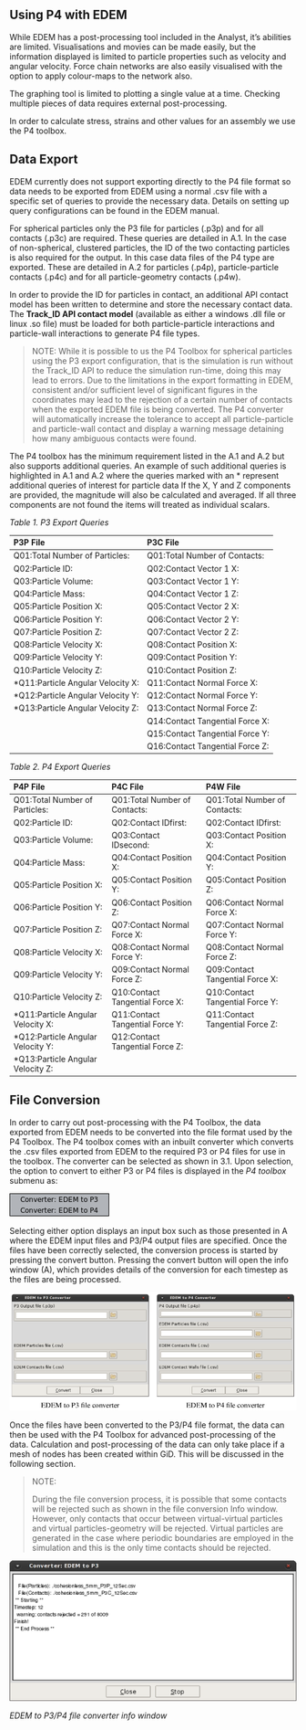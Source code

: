 ## Using P4 with EDEM

While EDEM has a post-processing tool included in the Analyst, it’s abilities are limited. Visualisations
and movies can be made easily, but the information displayed is limited to particle properties such as
velocity and angular velocity. Force chain networks are also easily visualised with the option to apply
colour-maps to the network also.

The graphing tool is limited to plotting a single value at a time. Checking multiple pieces of data requires
external post-processing.

In order to calculate stress, strains and other values for an assembly we use the P4 toolbox.

## Data Export

EDEM currently does not support exporting directly to the P4 file format so data needs to be exported
from EDEM using a normal .csv file with a specific set of queries to provide the necessary data. Details
on setting up query configurations can be found in the EDEM manual.

For spherical particles only the P3 file for particles (.p3p) and for all contacts (.p3c) are required. These
queries are detailed in A.1. In the case of non-spherical, clustered particles, the ID of the two contacting
particles is also required for the output. In this case data files of the P4 type are exported. These are
detailed in A.2 for particles (.p4p), particle-particle contacts (.p4c) and for all particle-geometry contacts
(.p4w).

In order to provide the ID for particles in contact, an additional API contact model has been written to
determine and store the necessary contact data. The **Track_ID API contact model** (available as either a
windows .dll file or linux .so file) must be loaded for both particle-particle interactions and particle-wall
interactions to generate P4 file types.


> NOTE:
> While it is possible to us the P4 Toolbox for spherical particles using the P3 export configuration,
> that is the simulation is run without the Track_ID API to reduce the simulation run-time, doing
> this may lead to errors. Due to the limitations in the export formatting in EDEM, consistent and/or
> sufficient level of significant figures in the coordinates may lead to the rejection of a certain number
> of contacts when the exported EDEM file is being converted. The P4 converter will automatically
> increase the tolerance to accept all particle-particle and particle-wall contact and display a warning
> message detaining how many ambiguous contacts were found.

The P4 toolbox has the minimum requirement listed in the A.1 and A.2 but also supports additional
queries. An example of such additional queries is highlighted in A.1 and A.2 where the queries marked
with an * represent additional queries of interest for particle data If the X, Y and Z components are
provided, the magnitude will also be calculated and averaged. If all three components are not found the
items will treated as individual scalars.

*Table 1. P3 Export Queries*

| P3P File                          | P3C File                        |
|:----------------------------------|:--------------------------------|
| Q01:Total Number of Particles:    | Q01:Total Number of Contacts:   |
| Q02:Particle ID:                  | Q02:Contact Vector 1 X:         |
| Q03:Particle Volume:              | Q03:Contact Vector 1 Y:         |
| Q04:Particle Mass:                | Q04:Contact Vector 1 Z:         |
| Q05:Particle Position X:          | Q05:Contact Vector 2 X:         |
| Q06:Particle Position Y:          | Q06:Contact Vector 2 Y:         |
| Q07:Particle Position Z:          | Q07:Contact Vector 2 Z:         |
| Q08:Particle Velocity X:          | Q08:Contact Position X:         |
| Q09:Particle Velocity Y:          | Q09:Contact Position Y:         |
| Q10:Particle Velocity Z:          | Q10:Contact Position Z:         |
| *Q11:Particle Angular Velocity X: | Q11:Contact Normal Force X:     |
| *Q12:Particle Angular Velocity Y: | Q12:Contact Normal Force Y:     |
| *Q13:Particle Angular Velocity Z: | Q13:Contact Normal Force Z:     |
|                                   | Q14:Contact Tangential Force X: |
|                                   | Q15:Contact Tangential Force Y: |
|                                   | Q16:Contact Tangential Force Z: |




*Table 2. P4 Export Queries*

| P4P File                          | P4C File                          | P4W File                          |
|:----------------------------------|:----------------------------------|:----------------------------------| 
| Q01:Total Number of Particles:    | Q01:Total Number of Contacts:     | Q01:Total Number of Contacts:     |
| Q02:Particle ID:                  | Q02:Contact IDfirst:              | Q02:Contact IDfirst:              |
| Q03:Particle Volume:              | Q03:Contact IDsecond:             | Q03:Contact Position X:           |
| Q04:Particle Mass:                | Q04:Contact Position X:           | Q04:Contact Position Y:           |
| Q05:Particle Position X:          | Q05:Contact Position Y:           | Q05:Contact Position Z:           |
| Q06:Particle Position Y:          | Q06:Contact Position Z:           | Q06:Contact Normal Force X:       |
| Q07:Particle Position Z:          | Q07:Contact Normal Force X:       | Q07:Contact Normal Force Y:       |
| Q08:Particle Velocity X:          | Q08:Contact Normal Force Y:       | Q08:Contact Normal Force Z:       |
| Q09:Particle Velocity Y:          | Q09:Contact Normal Force Z:       | Q09:Contact Tangential Force X:   |
| Q10:Particle Velocity Z:          | Q10:Contact Tangential Force X:   | Q10:Contact Tangential Force Y:   |
| *Q11:Particle Angular Velocity X: | Q11:Contact Tangential Force Y:   | Q11:Contact Tangential Force Z:   |
| *Q12:Particle Angular Velocity Y: | Q12:Contact Tangential Force Z:   |                                   |
| *Q13:Particle Angular Velocity Z: |                                   |                                   |


## File Conversion

In order to carry out post-processing with the P4 Toolbox, the data exported from EDEM needs to be
converted into the file format used by the P4 Toolbox. The P4 toolbox comes with an inbuilt converter
which converts the .csv files exported from EDEM to the required P3 or P4 files for use in the toolbox.
The converter can be selected as shown in 3.1. Upon selection, the option to convert to either P3 or P4
files is displayed in the *P4 toolbox* submenu as:

![Alt Text](img/post_edem_converter_submenu.png "Example of P4 Toolbox within GiD")

Selecting either option displays an input box such as those presented in A where the EDEM input files
and P3/P4 output files are specified. Once the files have been correctly selected, the conversion process
is started by pressing the convert button. Pressing the convert button will open the info window (A),
which provides details of the conversion for each timestep as the files are being processed.

![Alt Text](img/post_edem_converter_windows.png "Example of P4 Toolbox within GiD")

Once the files have been converted to the P3/P4 file format, the data can then be used with the P4 Toolbox
for advanced post-processing of the data. Calculation and post-processing of the data can only take place
if a mesh of nodes has been created within GiD. This will be discussed in the following section.

> NOTE:
>
> During the file conversion process, it is possible that some contacts will be rejected such as shown
> in the file conversion Info window. However, only contacts that occur between virtual-virtual
> particles and virtual particles-geometry will be rejected. Virtual particles are generated in the case
> where periodic boundaries are employed in the simulation and this is the only time contacts should
> be rejected.

![Alt Text](img/post_edem_converter_info.png "Example of P4 Toolbox within GiD")

*EDEM to P3/P4 file converter info window*

